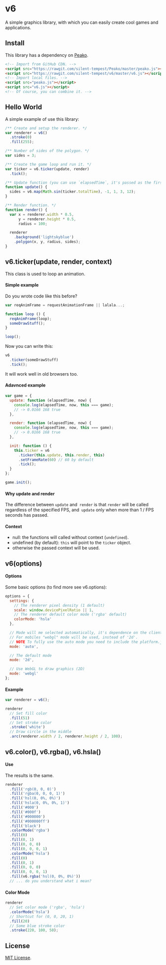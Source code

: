 # v6

A simple graphics library, with which you can easily create cool games and applications.

## Install

This library has a dependency on [Peako](https://github.com/silent-tempest/Peako).

```html
<!-- Import from GitHub CDN. -->
<script src="https://rawgit.com/silent-tempest/Peako/master/peako.js"></script>
<script src="https://rawgit.com/silent-tempest/v6/master/v6.js"></script>
<!-- Import local files. -->
<script src="peako.js"></script>
<script src="v6.js"></script>
<!-- Of course, you can combine it. -->
```

## Hello World

A simple example of use this library:

```javascript
/** Create and setup the renderer. */
var renderer = v6()
  .stroke(0)
  .fill(255);

/** Number of sides of the polygon. */
var sides = 3;

/** Create the game loop and run it. */
var ticker = v6.ticker(update, render)
  .tick();

/** Update function (you can use `elapsedTime`, it's passed as the first argument). */
function update() {
  sides = v6.map(Math.sin(ticker.totalTime), -1, 1, 3, 12);
}

/** Render function. */
function render() {
  var x = renderer.width * 0.5,
      y = renderer.height * 0.5,
      radius = 100;

  renderer
    .background('lightskyblue')
    .polygon(x, y, radius, sides);
}
```

## v6.ticker(update, render, context)

This class is used to loop an animation.

#### Simple example

Do you wrote code like this before?

```javascript
var reqAnimFrame = requestAnimationFrame || lalala...;

function loop () {
  reqAnimFrame(loop);
  someDrawStuff();
}

loop();
```

Now you can write this:

```javascript
v6
  .ticker(someDrawStuff)
  .tick();
```

It will work well in old browsers too.

#### Adavnced example

```javascript
var game = {
  update: function (elapsedTime, now) {
    console.log(elapsedTime, now, this === game);
    // -> 0.0166 168 true
  },

  render: function (elapsedTime, now) {
    console.log(elapsedTime, now, this === game);
    // -> 0.0166 168 true
  },

  init: function () {
    this.ticker = v6
      .ticker(this.update, this.render, this)
      .setFrameRate(60) // 60 by default
      .tick();
  }
};

game.init();
```

#### Why update and render

The difference between `update` and` render` is that `render` will be called regardless of the specified FPS, and` update` only when more than 1 / FPS seconds has passed.

#### Context

* null: the functions will called without context (`undefined`).
* undefined (by default): `this` will point to the `ticker` object.
* otherwise the passed context will be used.

## v6(options)

#### Options

Some basic options (to find more see v6.options):

```javascript
options = {
  settings: {
    // The renderer pixel density (1 default)
    scale: window.devicePixelRatio || 1,
    // The renderer default color mode ('rgba' default)
    colorMode: 'hsla'
  },

  // Mode will me selected automatically, it's dependence on the client platform.
  // For mobiles "webgl" mode will be used, instead of '2d'.
  // NOTE To fully use the auto mode you need to include the platform.js library
  mode: 'auto',

  // The default mode
  mode: '2d',

  // Use WebGL to draw graphics (2D)
  mode: 'webgl'
};
```

#### Example

```javascript
var renderer = v6();

renderer
  // Set fill color
  .fill(51)
  // Set stroke color
  .stroke('white')
  // Draw circle in the middle
  .arc(renderer.width / 2, renderer.height / 2, 100);
```

## v6.color(), v6.rgba(), v6.hsla()

#### Use

The results is the same.

```javascript
renderer
  .fill('rgb(0, 0, 0)')
  .fill('rgba(0, 0, 0, 1)')
  .fill('hsl(0, 0%, 0%)')
  .fill('hsla(0, 0%, 0%, 1)')
  .fill('#000')
  .fill('#000f')
  .fill('#000000')
  .fill('#000000ff')
  .fill('black')
  .colorMode('rgba')
  .fill(0)
  .fill(0, 1)
  .fill(0, 0, 0)
  .fill(0, 0, 0, 1)
  .colorMode('hsla')
  .fill(0)
  .fill(0, 1)
  .fill(0, 0, 0)
  .fill(0, 0, 0, 1)
  .fill(v6.rgba('hsl(0, 0%, 0%)'))
  // ... do you understand what i mean?
```

#### Color Mode

```javascript
renderer
  // Set color mode ('rgba', 'hsla')
  .colorMode('hsla')
  // Shortcut for (0, 0, 20, 1)
  .fill(20)
  // Some blue stroke color
  .stroke(220, 100, 50);
```

## License

[MIT License](./blob/master/LICENSE).
